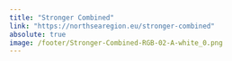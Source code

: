 ```yaml
---
title: "Stronger Combined"
link: "https://northsearegion.eu/stronger-combined"
absolute: true
image: /footer/Stronger-Combined-RGB-02-A-white_0.png
---
```

